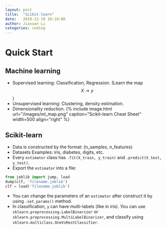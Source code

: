 ```yaml
---
layout: post
title:  "Scikit-learn"
date:   2018-12-10 10:18:00
author: Jiaxuan Li
categories: coding
---
```


# Quick Start

## Machine learning
- Supervised learning: Classification, Regression. (Learn the map $$X\to y$$)
- Unsupervised learning: Clustering, density estimation.
- Dimensionality reduction.
{% include image.html url="/images/ml_map.png" caption="Scikit-learn Cheat Sheet" width=500 align="right" %}

## Scikit-learn
- Data is constructed by the format: (n_samples, n_features)
- Datasets Examples: iris, diabetes, digits, etc.
- Every `estimator` class has `.fit(X_train, y_train)` and `.predict(X_test, y_test)`.
- Export the `estimator` into a file:
```python
from joblib import jump, load
dump(clf, 'filename.joblib')
clf = load('filename.joblib')
```
- You can change the parameters of an `estimator` after construct it by using `.set_params()` method.
- In classification, `y` can have multi-labels (like in iris). You can use `sklearn.preprocessing.LabelBinarizer` or `sklearn.preprocessing.MultiLabelBinarizer`, and classify using `sklearn.multiclass.OneVsRestClassifier`.
